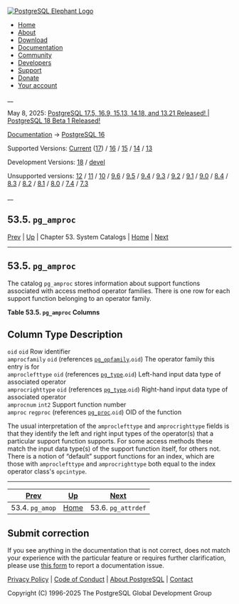 [ ![PostgreSQL Elephant Logo](/media/img/about/press/elephant.png) ](/)

  * [Home](/ "Home")
  * [About](/about/ "About")
  * [Download](/download/ "Download")
  * [Documentation](/docs/ "Documentation")
  * [Community](/community/ "Community")
  * [Developers](/developer/ "Developers")
  * [Support](/support/ "Support")
  * [Donate](/about/donate/ "Donate")
  * [Your account](/account/ "Your account")

__

May 8, 2025: [ PostgreSQL 17.5, 16.9, 15.13, 14.18, and 13.21 Released! ](/about/news/postgresql-175-169-1513-1418-and-1321-released-3072/) | [ PostgreSQL 18 Beta 1 Released! ](/about/news/postgresql-18-beta-1-released-3070/)

[Documentation](/docs/ "Documentation") -> [PostgreSQL
16](/docs/16/index.html)

Supported Versions: [Current](/docs/current/catalog-pg-amproc.html "PostgreSQL
17 - 53.5. pg_amproc") ([17](/docs/17/catalog-pg-amproc.html "PostgreSQL 17 -
53.5. pg_amproc")) / [16](/docs/16/catalog-pg-amproc.html "PostgreSQL 16 -
53.5. pg_amproc") / [15](/docs/15/catalog-pg-amproc.html "PostgreSQL 15 -
53.5. pg_amproc") / [14](/docs/14/catalog-pg-amproc.html "PostgreSQL 14 -
53.5. pg_amproc") / [13](/docs/13/catalog-pg-amproc.html "PostgreSQL 13 -
53.5. pg_amproc")

Development Versions: [18](/docs/18/catalog-pg-amproc.html "PostgreSQL 18 -
53.5. pg_amproc") / [devel](/docs/devel/catalog-pg-amproc.html "PostgreSQL
devel - 53.5. pg_amproc")

Unsupported versions: [12](/docs/12/catalog-pg-amproc.html "PostgreSQL 12 -
53.5. pg_amproc") / [11](/docs/11/catalog-pg-amproc.html "PostgreSQL 11 -
53.5. pg_amproc") / [10](/docs/10/catalog-pg-amproc.html "PostgreSQL 10 -
53.5. pg_amproc") / [9.6](/docs/9.6/catalog-pg-amproc.html "PostgreSQL 9.6 -
53.5. pg_amproc") / [9.5](/docs/9.5/catalog-pg-amproc.html "PostgreSQL 9.5 -
53.5. pg_amproc") / [9.4](/docs/9.4/catalog-pg-amproc.html "PostgreSQL 9.4 -
53.5. pg_amproc") / [9.3](/docs/9.3/catalog-pg-amproc.html "PostgreSQL 9.3 -
53.5. pg_amproc") / [9.2](/docs/9.2/catalog-pg-amproc.html "PostgreSQL 9.2 -
53.5. pg_amproc") / [9.1](/docs/9.1/catalog-pg-amproc.html "PostgreSQL 9.1 -
53.5. pg_amproc") / [9.0](/docs/9.0/catalog-pg-amproc.html "PostgreSQL 9.0 -
53.5. pg_amproc") / [8.4](/docs/8.4/catalog-pg-amproc.html "PostgreSQL 8.4 -
53.5. pg_amproc") / [8.3](/docs/8.3/catalog-pg-amproc.html "PostgreSQL 8.3 -
53.5. pg_amproc") / [8.2](/docs/8.2/catalog-pg-amproc.html "PostgreSQL 8.2 -
53.5. pg_amproc") / [8.1](/docs/8.1/catalog-pg-amproc.html "PostgreSQL 8.1 -
53.5. pg_amproc") / [8.0](/docs/8.0/catalog-pg-amproc.html "PostgreSQL 8.0 -
53.5. pg_amproc") / [7.4](/docs/7.4/catalog-pg-amproc.html "PostgreSQL 7.4 -
53.5. pg_amproc") / [7.3](/docs/7.3/catalog-pg-amproc.html "PostgreSQL 7.3 -
53.5. pg_amproc")

__

53.5. `pg_amproc`  
---  
[Prev](catalog-pg-amop.html "53.4. pg_amop")  | [Up](catalogs.html "Chapter 53. System Catalogs") | Chapter 53. System Catalogs | [Home](index.html "PostgreSQL 16.9 Documentation") |  [Next](catalog-pg-attrdef.html "53.6. pg_attrdef")  
  
* * *

## 53.5. `pg_amproc` #

The catalog `pg_amproc` stores information about support functions associated
with access method operator families. There is one row for each support
function belonging to an operator family.

**Table  53.5. `pg_amproc` Columns**

Column Type Description  
---  
`oid` `oid` Row identifier  
`amprocfamily` `oid` (references [`pg_opfamily`](catalog-pg-opfamily.html
"53.35. pg_opfamily").`oid`) The operator family this entry is for  
`amproclefttype` `oid` (references [`pg_type`](catalog-pg-type.html
"53.64. pg_type").`oid`) Left-hand input data type of associated operator  
`amprocrighttype` `oid` (references [`pg_type`](catalog-pg-type.html
"53.64. pg_type").`oid`) Right-hand input data type of associated operator  
`amprocnum` `int2` Support function number  
`amproc` `regproc` (references [`pg_proc`](catalog-pg-proc.html
"53.39. pg_proc").`oid`) OID of the function  
  
  

The usual interpretation of the `amproclefttype` and `amprocrighttype` fields
is that they identify the left and right input types of the operator(s) that a
particular support function supports. For some access methods these match the
input data type(s) of the support function itself, for others not. There is a
notion of “default” support functions for an index, which are those with
`amproclefttype` and `amprocrighttype` both equal to the index operator
class's `opcintype`.

* * *

[Prev](catalog-pg-amop.html "53.4. pg_amop")  | [Up](catalogs.html "Chapter 53. System Catalogs") |  [Next](catalog-pg-attrdef.html "53.6. pg_attrdef")  
---|---|---  
53.4. `pg_amop`  | [Home](index.html "PostgreSQL 16.9 Documentation") |  53.6. `pg_attrdef`  
  
## Submit correction

If you see anything in the documentation that is not correct, does not match
your experience with the particular feature or requires further clarification,
please use [this form](/account/comments/new/16/catalog-pg-amproc.html/) to
report a documentation issue.

[Privacy Policy](/about/privacypolicy) | [Code of Conduct](/about/policies/coc/) | [About PostgreSQL](/about/) | [Contact](/about/contact/)  

Copyright (C) 1996-2025 The PostgreSQL Global Development Group

